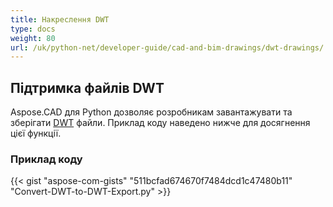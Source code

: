 ```yaml
---
title: Накреслення DWT
type: docs
weight: 80
url: /uk/python-net/developer-guide/cad-and-bim-drawings/dwt-drawings/
---
```


## **Підтримка файлів DWT**

Aspose.CAD для Python дозволяє розробникам завантажувати та зберігати [DWT](https://docs.fileformat.com/cad/dwt/) файли. Приклад коду наведено нижче для досягнення цієї функції.

### Приклад коду

{{< gist "aspose-com-gists" "511bcfad674670f7484dcd1c47480b11" "Convert-DWT-to-DWT-Export.py" >}}
